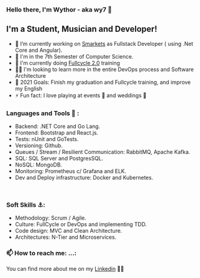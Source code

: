 <!--
**wy7-source/wy7-source** is a ✨ _special_ ✨ repository because its `README.md` (this file) appears on your GitHub profile.

Here are some ideas to get you started:

- 🔭 I’m currently working on ...
- 🌱 I’m currently learning ...
- 👯 I’m looking to collaborate on ...
- 🤔 I’m looking for help with ...
- 💬 Ask me about ...
- 📫 How to reach me: ...
- 😄 Pronouns: ...
- ⚡ Fun fact: ...
-->

### Hello there, I'm Wythor - aka wy7 👋

## I'm a Student, Musician and Developer!

- 🏬 I’m currently working on [Smarkets][sm] as Fullstack Developer ( using .Net Core and Angular).
- 🔭 I'm in the 7th Semester of Computer Science.
- 🌱 I'm currently doing [Fullcycle 2.0][fullcycle] training
- 💪🏼 I'm looking to learn more in the entire DevOps process and Software Architecture
- 📒 2021 Goals: Finish my graduation and Fullcycle training, and improve my English
- ⚡ Fun fact: I love playing at events 🥁 and weddings 🎺

### Languages and Tools 🚀 :

- Backend: .NET Core and Go Lang.
- Frontend: Bootstrap and React.js.
- Tests: nUnit and GoTests.
- Versioning: Github.
- Queues / Stream / Resilient Communication: RabbitMQ, Apache Kafka.
- SQL: SQL Server and PostgresSQL.
- NoSQL: MongoDB.
- Monitoring: Prometheus c/ Grafana and ELK.
- Dev and Deploy infrastructure: Docker and Kubernetes.
<br />

### Soft Skills ⚓:
- Methodology: Scrum / Agile.
- Culture: FullCycle or DevOps and implementing TDD.
- Code design: MVC and Clean Architecture.
- Architectures: N-Tier and Microservices. 


### 📫 How to reach me: ...:
You can find more about me on my [Linkedin][linkedin] 👨‍💻

[fullcycle]: https://www.youtube.com/channel/UCMUoZehUZBhLb8XaTc8TQrA
[linkedin]: https://linkedin.com/in/wythor-b-5910b315b/
[sm]: https://www.smarkets.com.br/

